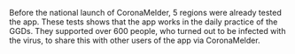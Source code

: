 
Before the national launch of CoronaMelder, 5 regions were already tested the app. These tests shows that the app works in the daily practice of the GGDs. They supported over 600 people, who turned out to be infected with the virus, to share this with other users of the app via CoronaMelder. 

